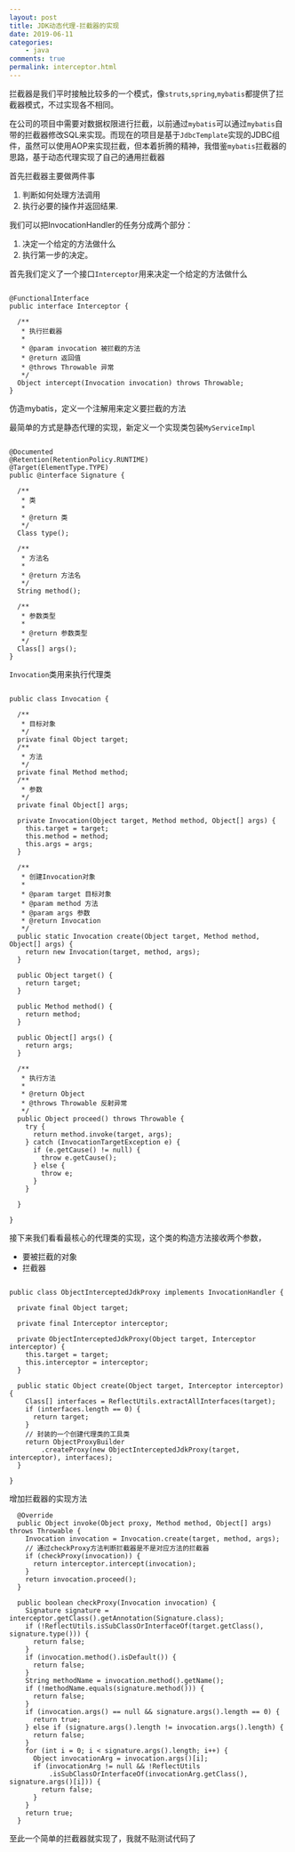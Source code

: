 ```yaml
---
layout: post
title: JDK动态代理-拦截器的实现
date: 2019-06-11
categories:
    - java
comments: true
permalink: interceptor.html
---
```


拦截器是我们平时接触比较多的一个模式，像`struts`,`spring`,`mybatis`都提供了拦截器模式，不过实现各不相同。

在公司的项目中需要对数据权限进行拦截，以前通过`mybatis`可以通过`mybatis`自带的拦截器修改SQL来实现。而现在的项目是基于`JdbcTemplate`实现的JDBC组件，虽然可以使用AOP来实现拦截，但本着折腾的精神，我借鉴`mybatis`拦截器的思路，基于动态代理实现了自己的通用拦截器

首先拦截器主要做两件事

1. 判断如何处理方法调用
2. 执行必要的操作并返回结果.

我们可以把InvocationHandler的任务分成两个部分：

1. 决定一个给定的方法做什么
2. 执行第一步的决定。


首先我们定义了一个接口`Interceptor`用来决定一个给定的方法做什么

<pre class="line-numbers "><code class="language-java">
@FunctionalInterface
public interface Interceptor {

  /**
   * 执行拦截器
   *
   * @param invocation 被拦截的方法
   * @return 返回值
   * @throws Throwable 异常
   */
  Object intercept(Invocation invocation) throws Throwable;
}
</code></pre>

仿造mybatis，定义一个注解用来定义要拦截的方法

最简单的方式是静态代理的实现，新定义一个实现类包装`MyServiceImpl`

<pre class="line-numbers "><code class="language-java">
@Documented
@Retention(RetentionPolicy.RUNTIME)
@Target(ElementType.TYPE)
public @interface Signature {

  /**
   * 类
   *
   * @return 类
   */
  Class<?> type();

  /**
   * 方法名
   *
   * @return 方法名
   */
  String method();

  /**
   * 参数类型
   *
   * @return 参数类型
   */
  Class<?>[] args();
}
</code></pre>


`Invocation`类用来执行代理类
<pre class="line-numbers "><code class="language-java">
public class Invocation {

  /**
   * 目标对象
   */
  private final Object target;
  /**
   * 方法
   */
  private final Method method;
  /**
   * 参数
   */
  private final Object[] args;

  private Invocation(Object target, Method method, Object[] args) {
    this.target = target;
    this.method = method;
    this.args = args;
  }

  /**
   * 创建Invocation对象
   *
   * @param target 目标对象
   * @param method 方法
   * @param args 参数
   * @return Invocation
   */
  public static Invocation create(Object target, Method method, Object[] args) {
    return new Invocation(target, method, args);
  }

  public Object target() {
    return target;
  }

  public Method method() {
    return method;
  }

  public Object[] args() {
    return args;
  }

  /**
   * 执行方法
   *
   * @return Object
   * @throws Throwable 反射异常
   */
  public Object proceed() throws Throwable {
    try {
      return method.invoke(target, args);
    } catch (InvocationTargetException e) {
      if (e.getCause() != null) {
        throw e.getCause();
      } else {
        throw e;
      }
    }

  }

}
</code></pre>

接下来我们看看最核心的代理类的实现，这个类的构造方法接收两个参数，

- 要被拦截的对象
- 拦截器

<pre class="line-numbers "><code class="language-java">
public class ObjectInterceptedJdkProxy implements InvocationHandler {

  private final Object target;

  private final Interceptor interceptor;

  private ObjectInterceptedJdkProxy(Object target, Interceptor interceptor) {
    this.target = target;
    this.interceptor = interceptor;
  }

  public static Object create(Object target, Interceptor interceptor) {
    Class[] interfaces = ReflectUtils.extractAllInterfaces(target);
    if (interfaces.length == 0) {
      return target;
    }
    // 封装的一个创建代理类的工具类
    return ObjectProxyBuilder
        .createProxy(new ObjectInterceptedJdkProxy(target, interceptor), interfaces);
  }

}
</code></pre>

增加拦截器的实现方法
```
  @Override
  public Object invoke(Object proxy, Method method, Object[] args) throws Throwable {
    Invocation invocation = Invocation.create(target, method, args);
    // 通过checkProxy方法判断拦截器是不是对应方法的拦截器
    if (checkProxy(invocation)) {
      return interceptor.intercept(invocation);
    }
    return invocation.proceed();
  }

  public boolean checkProxy(Invocation invocation) {
    Signature signature = interceptor.getClass().getAnnotation(Signature.class);
    if (!ReflectUtils.isSubClassOrInterfaceOf(target.getClass(), signature.type())) {
      return false;
    }
    if (invocation.method().isDefault()) {
      return false;
    }
    String methodName = invocation.method().getName();
    if (!methodName.equals(signature.method())) {
      return false;
    }
    if (invocation.args() == null && signature.args().length == 0) {
      return true;
    } else if (signature.args().length != invocation.args().length) {
      return false;
    }
    for (int i = 0; i < signature.args().length; i++) {
      Object invocationArg = invocation.args()[i];
      if (invocationArg != null && !ReflectUtils
          .isSubClassOrInterfaceOf(invocationArg.getClass(), signature.args()[i])) {
        return false;
      }
    }
    return true;
  }
```

至此一个简单的拦截器就实现了，我就不贴测试代码了

